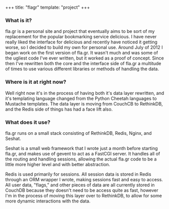 +++
title: "flagr"
template: "project"
+++

### What is it?

fla.gr is a personal site and project that eventually aims to be sort of my
replacement for the popular bookmarking service delicious. I have never really
liked the interface for delicious and recently have noticed it getting worse,
so I decided to build my own for personal use. Around July of 2012 I began work
on the first version of fla.gr. It wasn't much and was some of the ugliest code
I've ever written, but it worked as a proof of concept. Since then I've
rewritten both the core and the interface side of fla.gr a multitude of times
to use various different libraries or methods of handling the data.

### Where is it at right now?

Well right now it's in the process of having both it's data layer rewritten,
and it's templating language changed from the Python Cheetah languages to
Mustache templates. The data layer is moving from CouchCB to RethinkDB, and the
Redis side of things has had a face lift also.

### What does it use?

fla.gr runs on a small stack consisting of RethinkDB, Redis, Nginx, and Seshat.  
  
Seshat is a small web framework that I wrote just a month before starting
fla.gr, and makes use of gevent to act as a FastCGI server. It handles all of
the routing and handling sessions, allowing the actual fla.gr code to be a
little more higher level and with better abstraction.  
  
Redis is used primarily for sessions. All session data is stored in Redis
through an ORM wrapper I wrote, making sessions fast and easy to access. All
user data, "flags," and other pieces of data are all currently stored in
CouchDB because they doesn't need to be access quite as fast, however I'm in
the process of moving this layer over to RethinkDB, to allow for some more
dynamic interactions with the data.  


